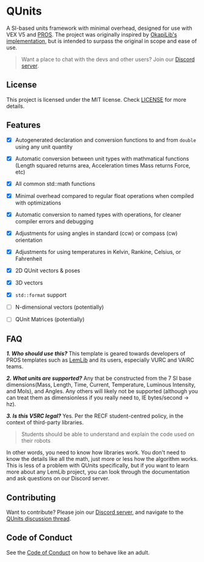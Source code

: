 # QUnits
A SI-based units framework with minimal overhead, designed for use with VEX V5 and [PROS](https://pros.cs.purdue.edu/). The project was originally inspired by [OkapiLib's implementation](https://github.com/purduesigbots/OkapiLib/tree/master/include/okapi/api/units), but is intended to surpass the original in scope and ease of use.

> Want a place to chat with the devs and other users? Join our [Discord server](https://discord.gg/pCHr7XZUTj).

## License
This project is licensed under the MIT license. Check [LICENSE](https://github.com/LemLib/units/blob/master/LICENSE) for more details.

## Features

 - [X] Autogenerated declaration and conversion functions to and from `double` using any unit quantity
 - [X] Automatic conversion between unit types with mathmatical functions (Length squared returns area, Acceleration times Mass returns Force, etc)
 - [X] All common std::math functions
 - [X] Minimal overhead compared to regular float operations when compiled with optimizations
 - [X] Automatic conversion to named types with operations, for cleaner compiler errors and debugging
 - [X] Adjustments for using angles in standard (ccw) or compass (cw) orientation
 - [X] Adjustments for using temperatures in Kelvin, Rankine, Celsius, or Fahrenheit
 - [X] 2D QUnit vectors & poses
 - [X] 3D vectors
 - [X] `std::format` support
 - [ ] N-dimensional vectors (potentially)
 - [ ] QUnit Matrices (potentially)
 

## FAQ
_**1. Who should use this?**_
This template is geared towards developers of PROS templates such as [LemLib](https://github.com/LemLib/LemLib) and its users, especially VURC and VAIRC teams.

_**2. What units are supported?**_
Any that be constructed from the 7 SI base dimensions(Mass, Length, Time, Current, Temperature, Luminous Intensity, and Mols), and Angles. Any others will likely not be supported (although you can treat them as dimensionless if you really need to, IE bytes/second -> hz).

_**3. Is this V5RC legal?**_
Yes.
Per the RECF student-centred policy, in the context of third-party libraries.
> Students should be able to understand and explain the code used on their robots

In other words, you need to know how libraries work. You don't need to know the details like all the math, just more or less how the algorithm works. This is less of a problem with QUnits specifically, but if you want to learn more about any LemLib project, you can look through the documentation and ask questions on our Discord server.

## Contributing
Want to contribute? Please join our [Discord server](https://discord.gg/pCHr7XZUTj), and navigate to the [QUnits discussion thread](https://discord.com/channels/1094397185141002340/1240355692997513428).

## Code of Conduct
See the [Code of Conduct](https://github.com/LemLib/units/blob/master/.github/CODE_OF_CONDUCT.md) on how to behave like an adult.
